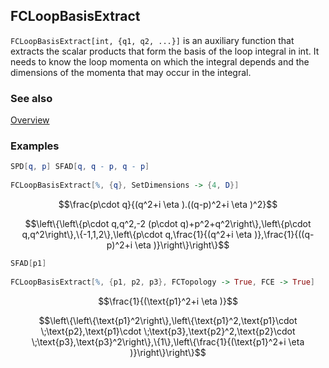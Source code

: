 ## FCLoopBasisExtract

`FCLoopBasisExtract[int, {q1, q2, ...}]` is an auxiliary function that extracts the scalar products that form the basis of the loop integral in int. It needs to know the loop momenta on which the integral depends and the dimensions of the momenta that may occur in the integral.

### See also

[Overview](Extra/FeynCalc.md)

### Examples

```mathematica
SPD[q, p] SFAD[q, q - p, q - p] 
 
FCLoopBasisExtract[%, {q}, SetDimensions -> {4, D}]
```

$$\frac{p\cdot q}{(q^2+i \eta ).((q-p)^2+i \eta )^2}$$

$$\left\{\left\{p\cdot q,q^2,-2 (p\cdot q)+p^2+q^2\right\},\left\{p\cdot q,q^2\right\},\{-1,1,2\},\left\{p\cdot q,\frac{1}{(q^2+i \eta )},\frac{1}{((q-p)^2+i \eta )}\right\}\right\}$$

```mathematica
SFAD[p1] 
 
FCLoopBasisExtract[%, {p1, p2, p3}, FCTopology -> True, FCE -> True]
```

$$\frac{1}{(\text{p1}^2+i \eta )}$$

$$\left\{\left\{\text{p1}^2\right\},\left\{\text{p1}^2,\text{p1}\cdot \;\text{p2},\text{p1}\cdot \;\text{p3},\text{p2}^2,\text{p2}\cdot \;\text{p3},\text{p3}^2\right\},\{1\},\left\{\frac{1}{(\text{p1}^2+i \eta )}\right\}\right\}$$